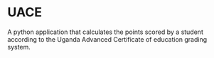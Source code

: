 # UACE
A python application that calculates the points scored by a student according to the Uganda Advanced Certificate of education grading system.
